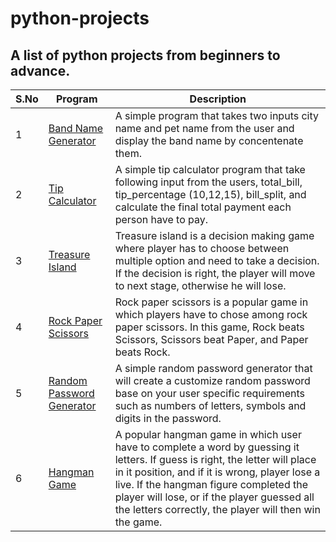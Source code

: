 # python-projects

## A list of python projects from beginners to advance.

| S.No | Program | Description |
| ----------- | ----------- | ----------- |
| 1 | [Band Name Generator](/1-band_name_generator/main.py) | A simple program that takes two inputs city name and pet name from the user and display the band name by concentenate them. |
| 2 | [Tip Calculator](/2-tip-calculator/main.py) | A simple tip calculator program that take following input from the users, total_bill, tip_percentage (10,12,15), bill_split, and calculate the final total payment each person have to pay. |
| 3 | [Treasure Island](/3-treasure_island/main.py) | Treasure island is a decision making game where player has to choose between multiple option and need to take a decision. If the decision is right, the player will move to next stage, otherwise he will lose. |
| 4 | [Rock Paper Scissors](/4-rock_paper_scissors/main.py) | Rock paper scissors is a popular game in which players have to chose among rock paper scissors. In this game, Rock beats Scissors, Scissors beat Paper, and Paper beats Rock. |
| 5 | [Random Password Generator](/5-password_generator/main.py) | A simple random password generator that will create a customize random password base on your user specific requirements such as numbers of letters, symbols and digits in the password. |
| 6 | [Hangman Game](/6-hangman_game/main.py) | A popular hangman game in which user have to complete a word by guessing it letters. If guess is right, the letter will place in it position, and if it is wrong, player lose a live. If the hangman figure completed the player will lose, or if the player guessed all the letters correctly, the player will then win the game. |
